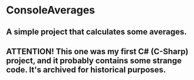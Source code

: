 #  ConsoleAverages

## A simple project that calculates some averages.

## ATTENTION! This one was my first C# (C-Sharp) project, and it probably contains some strange code. It's archived for historical purposes.

